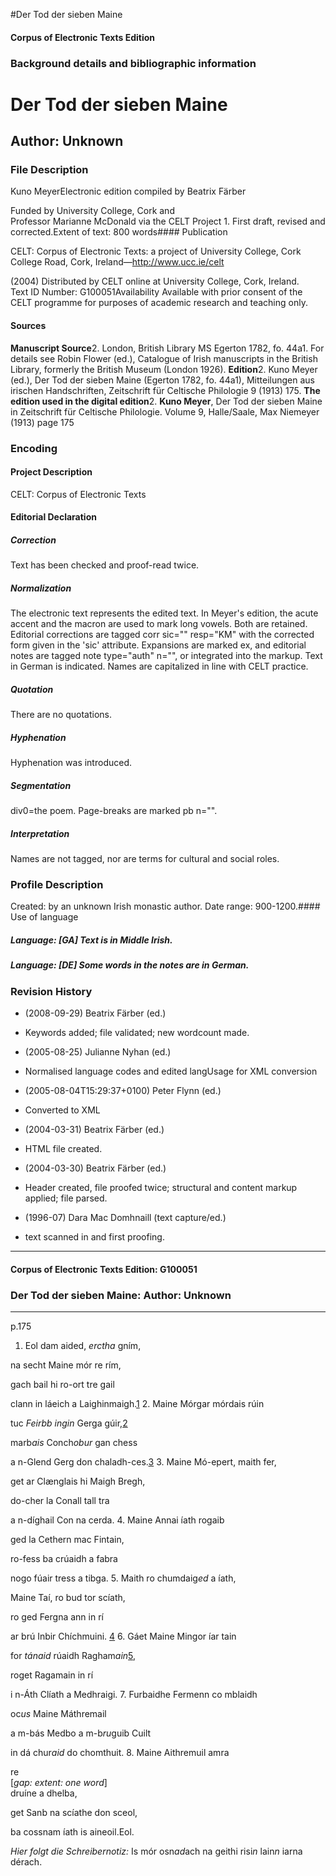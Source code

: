 

#Der Tod der sieben Maine


<!-- // 
 function footNote(link) {
 openpopup = window.open(link,"openpopup","width=512,height=128,left=256,top=256,resizable=no,scrollbars=1,menubar=1,statusbar=0,toolbar=0");
}
// -->



#### Corpus of Electronic Texts Edition


### Background details and bibliographic information


Der Tod der sieben Maine
========================


Author: Unknown
---------------


### File Description

Kuno MeyerElectronic edition compiled by Beatrix Färber

Funded by University College, Cork and  
Professor Marianne McDonald via the CELT Project 1. First draft, revised and corrected.Extent of text: 800 words#### Publication


CELT: Corpus of Electronic Texts: a project of University College, Cork  
College Road, Cork, Ireland—http://www.ucc.ie/celt

 (2004) Distributed by CELT online at University College, Cork, Ireland.  
Text ID Number: G100051Availability 
Available with prior consent of the CELT programme for purposes of academic research and teaching only.


#### Sources


**Manuscript Source**2. London, British Library MS Egerton 1782, fo. 44a1. For details see Robin Flower (ed.), Catalogue of Irish manuscripts in the British Library, formerly the British Museum (London 1926).
**Edition**2. Kuno Meyer (ed.), Der Tod der sieben Maine (Egerton 1782, fo. 44a1), Mitteilungen aus irischen Handschriften, Zeitschrift für Celtische Philologie 9 (1913) 175.
**The edition used in the digital edition**2. **Kuno Meyer**, Der Tod der sieben Maine in Zeitschrift für Celtische Philologie. Volume 9, Halle/Saale, Max Niemeyer (1913) page 175

### Encoding


#### Project Description


CELT: Corpus of Electronic Texts


#### Editorial Declaration


##### Correction


Text has been checked and proof-read twice.


##### Normalization


The electronic text represents the edited text. In Meyer's edition, the acute accent and the macron are used to mark long vowels. Both are retained. Editorial corrections are tagged corr sic="" resp="KM" with the corrected form given in the 'sic' attribute. Expansions are marked ex, and editorial notes are tagged note type="auth" n="", or integrated into the markup. Text in German is indicated. Names are capitalized in line with CELT practice.


##### Quotation


There are no quotations.


##### Hyphenation


Hyphenation was introduced.


##### Segmentation


div0=the poem. Page-breaks are marked pb n="".


##### Interpretation


Names are not tagged, nor are terms for cultural and social roles.


### Profile Description


Created: by an unknown Irish monastic author.
 Date range: 900-1200.#### Use of language


##### Language: [GA] Text is in Middle Irish.


##### Language: [DE] Some words in the notes are in German.


### Revision History


* (2008-09-29) Beatrix Färber (ed.)

* Keywords added; file validated; new wordcount made.
* (2005-08-25) Julianne Nyhan (ed.)

* Normalised language codes and edited langUsage for XML conversion
* (2005-08-04T15:29:37+0100) Peter Flynn (ed.)

* Converted to XML
* (2004-03-31) Beatrix Färber (ed.)

* HTML file created.
* (2004-03-30) Beatrix Färber (ed.)

* Header created, file proofed twice; structural and content markup applied; file parsed.
* (1996-07) Dara Mac Domhnaill (text capture/ed.)

* text scanned in and first proofing.




---


#### Corpus of Electronic Texts Edition: G100051


### Der Tod der sieben Maine: Author: Unknown




---

p.175


1. Eol dam aided, *erctha* gním,
  
na secht Maine mór re rím,
  
gach bail hi ro-ort tre gail
  
clann in láeich a Laighinmaigh.[1](javascript:footNote('G100051/note001.html'))
2. Maine Mórgar mórdais rúin
  
tuc *Feirbb* *ingin* Gerga gúir,[2](javascript:footNote('G100051/note002.html'))
  
marb*ais* Conch*obur* gan chess
  
a n-Glend Gerg don chaladh-ces.[3](javascript:footNote('G100051/note003.html'))
3. Maine Mó-epert, maith fer,
  
get ar Clænglais hi Maigh Bregh,
  
do-cher la Conall tall tra
  
a n-díghail Con na cerda.
4. Maine Annai íath rogaib
  
ged la Cethern mac Fintain,
  
ro-fess ba crúaidh a fabra
  
nogo fúair tress a tibga.
5. Maith ro chumdaig*ed* a íath,
  
Maine Taí, ro bud tor scíath,
  
ro ged Fergna ann in rí
  
ar brú Inbir Chíchmuini. [4](javascript:footNote('G100051/note004.html'))
6. Gáet Maine Mingor íar tain
  
for *tánaid* rúaidh Ragham*ain*[5](javascript:footNote('G100051/note005.html')),
  
roget Ragamain in rí
  
i n-Áth Clíath a Medhraigi.
7. Furbaidhe Fermenn co mblaidh
  
oc*us* Maine Máthremail
  
a m-bás Medbo a m-b*ru*guib Cuilt
  
in dá chur*aid* do chomthuit.
8. Maine Aithremuil amra
  
re   
[*gap: extent: one word*]  
 druíne a dhelba,
  
get Sanb na scíathe don sceol,
  
ba cossnam íath is aineoil.Eol.


*Hier folgt die Schreibernotiz:* Is mór osn*ad*ach na geithi risi*n* lain*n* iarna dérach.













